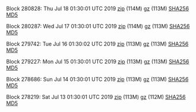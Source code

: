Block 280828: Thu Jul 18 01:30:01 UTC 2019 [zip](https://files.01coin.io/mainnet/2019-07-18/bootstrap.dat.zip) (114M) [gz](https://files.01coin.io/mainnet/2019-07-18/bootstrap.dat.tar.gz) (113M) [SHA256](https://files.01coin.io/mainnet/2019-07-18/sha256.txt) [MD5](https://files.01coin.io/mainnet/2019-07-18/md5.txt)

Block 280287: Wed Jul 17 01:30:01 UTC 2019 [zip](https://files.01coin.io/mainnet/2019-07-17/bootstrap.dat.zip) (114M) [gz](https://files.01coin.io/mainnet/2019-07-17/bootstrap.dat.tar.gz) (113M) [SHA256](https://files.01coin.io/mainnet/2019-07-17/sha256.txt) [MD5](https://files.01coin.io/mainnet/2019-07-17/md5.txt)

Block 279742: Tue Jul 16 01:30:02 UTC 2019 [zip](https://files.01coin.io/mainnet/2019-07-16/bootstrap.dat.zip) (113M) [gz](https://files.01coin.io/mainnet/2019-07-16/bootstrap.dat.tar.gz) (113M) [SHA256](https://files.01coin.io/mainnet/2019-07-16/sha256.txt) [MD5](https://files.01coin.io/mainnet/2019-07-16/md5.txt)

Block 279227: Mon Jul 15 01:30:01 UTC 2019 [zip](https://files.01coin.io/mainnet/2019-07-15/bootstrap.dat.zip) (113M) [gz](https://files.01coin.io/mainnet/2019-07-15/bootstrap.dat.tar.gz) (113M) [SHA256](https://files.01coin.io/mainnet/2019-07-15/sha256.txt) [MD5](https://files.01coin.io/mainnet/2019-07-15/md5.txt)

Block 278686: Sun Jul 14 01:30:01 UTC 2019 [zip](https://files.01coin.io/mainnet/2019-07-14/bootstrap.dat.zip) (113M) [gz](https://files.01coin.io/mainnet/2019-07-14/bootstrap.dat.tar.gz) (113M) [SHA256](https://files.01coin.io/mainnet/2019-07-14/sha256.txt) [MD5](https://files.01coin.io/mainnet/2019-07-14/md5.txt)

Block 278219: Sat Jul 13 01:30:01 UTC 2019 [zip](https://files.01coin.io/mainnet/2019-07-13/bootstrap.dat.zip) (113M) [gz](https://files.01coin.io/mainnet/2019-07-13/bootstrap.dat.tar.gz) (112M) [SHA256](https://files.01coin.io/mainnet/2019-07-13/sha256.txt) [MD5](https://files.01coin.io/mainnet/2019-07-13/md5.txt)
